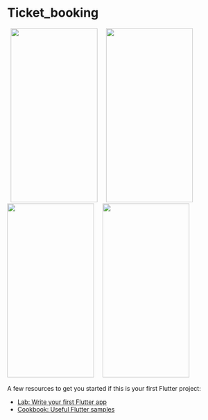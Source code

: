 # Ticket_booking

&nbsp; <img src="https://user-images.githubusercontent.com/122957164/213099006-d77a02d8-9a24-4ccf-9ae7-94c37d10d2b1.png" width="200" height="400"> &nbsp; &nbsp; <img src="https://user-images.githubusercontent.com/122957164/213099016-f1195372-3b67-4bf8-b118-127752d0be87.png" width="200" height="400"> &nbsp; &nbsp;  <img src="https://user-images.githubusercontent.com/122957164/213099020-2e260eb4-f515-41f3-9f99-5dd5a2d1bbc2.png" width="200" height="400"> &nbsp; &nbsp; <img src="https://user-images.githubusercontent.com/122957164/213099028-ac5efd00-798a-4d4a-a005-522f75f1b3be.png" width="200" height="400"> &nbsp;




A few resources to get you started if this is your first Flutter project:

- [Lab: Write your first Flutter app](https://docs.flutter.dev/get-started/codelab)
- [Cookbook: Useful Flutter samples](https://docs.flutter.dev/cookbook)




